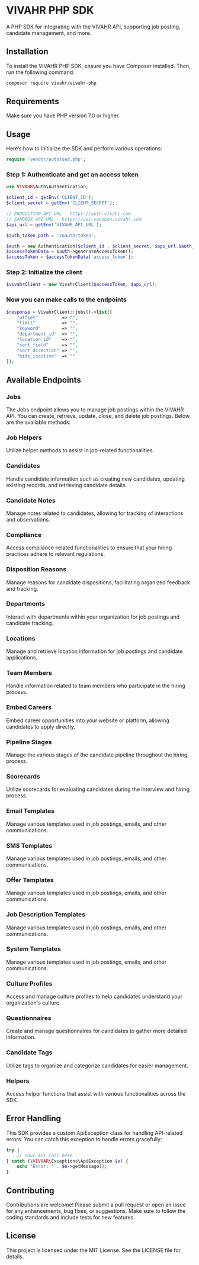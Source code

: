 # VIVAHR PHP SDK

A PHP SDK for integrating with the VIVAHR API, supporting job posting, candidate management, and more.

## Installation

To install the VIVAHR PHP SDK, ensure you have Composer installed. Then, run the following command:

```bash
composer require vivahr/vivahr-php
```

## Requirements

Make sure you have PHP version 7.0 or higher.

## Usage

Here’s how to initialize the SDK and perform various operations:

```php
require 'vendor/autoload.php';
```

### Step 1: Authenticate and get an access token

```php
use VIVAHR\Auth\Authentication;

$client_id = getEnv('CLIENT_ID');
$client_secret = getEnv('CLIENT_SECRET');

// PRODUCTION API URL - https://auth.vivahr.com
// SANDBOX API URL - https://api-sandbox.vivahr.com
$api_url = getEnv('VIVAHR_API_URL');

$auth_token_path = '/oauth/token';

$auth = new Authentication($client_id , $client_secret, $api_url.$auth_token_path);
$accessTokenData = $auth->generateAccessToken();
$accessToken = $accessTokenData['access_token'];
```
  
### Step 2: Initialize the client

```php
$vivahrClient = new VivahrClient($accessToken, $api_url);
```

### Now you can make calls to the endpoints

```php
$response = VivahrClient::jobs()->list([
	"offset"         => "",
	"limit"          => "",
	"keyword"        => "",
	"department_id"  => "",
	"location_id"    => "",
	"sort_field"     => "",
	"sort_direction" => "",
	"hide_inactive"  => ""
]); 
```

## Available Endpoints

### Jobs 
The Jobs endpoint allows you to manage job postings within the VIVAHR API. You can create, retrieve, update, close, and delete job postings. Below are the available methods:

### Job Helpers
Utilize helper methods to assist in job-related functionalities.

### Candidates
Handle candidate information such as creating new candidates, updating existing records, and retrieving candidate details.

### Candidate Notes
Manage notes related to candidates, allowing for tracking of interactions and observations.

### Compliance
Access compliance-related functionalities to ensure that your hiring practices adhere to relevant regulations.

### Disposition Reasons
Manage reasons for candidate dispositions, facilitating organized feedback and tracking.

### Departments
Interact with departments within your organization for job postings and candidate tracking.

### Locations
Manage and retrieve location information for job postings and candidate applications.

### Team Members
Handle information related to team members who participate in the hiring process.

### Embed Careers
Embed career opportunities into your website or platform, allowing candidates to apply directly.

### Pipeline Stages
Manage the various stages of the candidate pipeline throughout the hiring process.

### Scorecards
Utilize scorecards for evaluating candidates during the interview and hiring process.

### Email Templates
Manage various templates used in job postings, emails, and other communications.

### SMS Templates
Manage various templates used in job postings, emails, and other communications.

### Offer Templates
Manage various templates used in job postings, emails, and other communications.

### Job Description Templates
Manage various templates used in job postings, emails, and other communications.

### System Templates
Manage various templates used in job postings, emails, and other communications.

### Culture Profiles
Access and manage culture profiles to help candidates understand your organization's culture.

### Questionnaires
Create and manage questionnaires for candidates to gather more detailed information.

### Candidate Tags
Utilize tags to organize and categorize candidates for easier management.

### Helpers
Access helper functions that assist with various functionalities across the SDK.

## Error Handling

This SDK provides a custom ApiException class for handling API-related errors. You can catch this exception to handle errors gracefully:

```php
try {
    // Your API call here
} catch (\VIVHAR\Exceptions\ApiException $e) {
    echo "Error: " . $e->getMessage();
}
```

## Contributing

Contributions are welcome! Please submit a pull request or open an issue for any enhancements, bug fixes, or suggestions. Make sure to follow the coding standards and include tests for new features.

## License

This project is licensed under the MIT License. See the LICENSE file for details.
